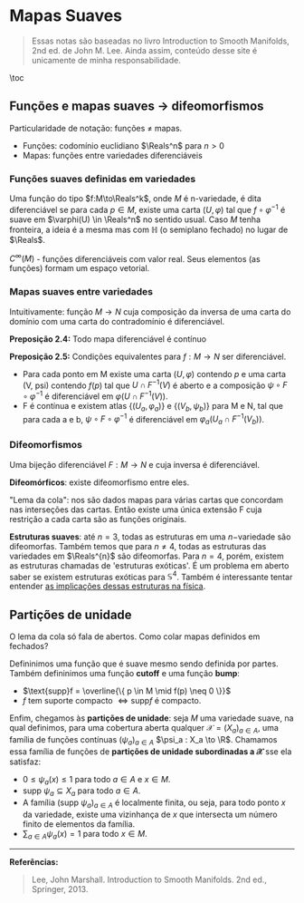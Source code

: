 # Mapas Suaves

 > Essas notas são baseadas no livro Introduction to Smooth Manifolds, 2nd ed. de John M. Lee. Ainda assim, conteúdo desse site é unicamente de minha responsabilidade.

\toc

## Funções e mapas suaves $→$ difeomorfismos

Particularidade de notação: funções $\neq$ mapas.
 - Funções: codomínio euclidiano $\Reals^n$ para $n>0$
 - Mapas: funções entre variedades diferenciáveis 
  
### Funções suaves definidas em variedades
Uma função do tipo $f:M\to\Reals^k$, onde $M$ é n-variedade, é dita diferenciável se para cada $p\in M$, existe uma carta $(U, \varphi)$ tal que $f \circ \varphi^{-1}$ é suave em $\varphi(U) \in \Reals^n$ no sentido usual. Caso $M$ tenha fronteira, a ideia é a mesma mas com $\mathbb{H}$ (o semiplano fechado) no lugar de $\Reals$. 

$C^{\infty}(M)$ - funções diferenciáveis com valor real. Seus elementos (as funções) formam um espaço vetorial.

### Mapas suaves entre variedades
Intuitivamente: função $M\to N$ cuja composição da inversa de uma carta do domínio com uma carta do contradomínio é diferenciável.

**Preposição 2.4:**  Todo mapa diferenciável é contínuo

**Preposição 2.5:** Condições equivalentes para $f:M\to N$ ser diferenciável.
 - Para cada ponto em M existe uma carta $(U, \varphi)$ contendo $p$ e uma carta (V, psi) contendo $f(p)$ tal que $U \cap F^{-1}(V)$ é aberto e a composição $\psi \circ F \circ \varphi^{-1}$ é diferenciável em $\varphi(U \cap F^{-1}(V))$.
 - F é contínua e existem atlas $\lbrace (U_a,\varphi_a)\rbrace$ e $\lbrace (V_b,\psi_b)\rbrace$ para M e N, tal que para cada a e b, $\psi \circ F \circ \varphi^{-1}$ é diferenciável em $\varphi_a(U_a \cap F^{-1}(V_b))$.

### Difeomorfismos
Uma bijeção diferenciável $F: M\to N$ e cuja inversa é diferenciável.

**Difeomórficos**: existe difeomorfismo entre eles.

"Lema da cola": nos são dados mapas para várias cartas que concordam nas interseções das cartas. Então existe uma única extensão F cuja restrição a cada carta são as funções originais.

**Estruturas suaves**: até $n=3$, todas as estruturas em uma $n-$variedade são difeomorfas. Também temos que para $n\neq4$, todas as estruturas das variedades em $\Reals^{n}$ são difeomorfas. Para $n=4$, porém, existem as estruturas chamadas de 'estruturas exóticas'. É um problema em aberto saber se existem estruturas exóticas para $\mathbb{S}^4$. Também é interessante tentar entender [as implicações dessas estruturas na física][nlab-física].

## Partições de unidade

O lema da cola só fala de abertos. Como colar mapas definidos em fechados?

Defininimos uma função que é suave mesmo sendo definida por partes. Também defininimos uma função **cutoff** e uma função **bump**:

- $\text{supp}f = \overline{\{ p \in M \mid f(p) \neq 0 \}}$
- $f$ tem suporte compacto $\iff \text{supp}f$ é compacto.

Enfim, chegamos às **partições de unidade**: seja $M$ uma variedade suave, na qual definimos, para uma cobertura aberta qualquer $\mathcal{X} = \lparen X_a \rparen_{a \in A}$, uma família de funções contínuas $(\psi_a)_{a\in A}$ $\psi_a : X_a \to \R$. Chamamos essa família de funções de **partições de unidade subordinadas a $\mathcal{X}$** sse ela satisfaz:
+ $0 \le \psi_a (x) \le 1$ para todo $a \in A$ e $x \in M$.
+ $\text{supp }\psi_a \subseteq X_a$ para todo $a \in A$.
+ A família $(\text{supp }\psi_a)_{a \in A}$ é localmente finita, ou seja, para todo ponto $x$ da variedade, existe uma vizinhança de $x$ que intersecta um número finito de elementos da família.
+ $\sum_{a \in A} \psi_a(x) = 1$ para todo $x \in M$.
<!-- 
**Teorema 2.23 (Existência de Partições de Unidade)**
: Suponha que $M$ seja uma variedade suave com ou sem fronteira, e $\mathcal{X} = \lparen X_a\rparen_{a\in A}$ *qualquer* cobertura aberta indexada de $M$. Então *existe uma partição de unidade suave subordinada a $\mathcal{X}$*.

**Prova**  
Cada conjunto $X_a$ é uma variedade suave por si só, e portanto possui uma base $\mathcal{B} _a$ de bolas de coordenadas regulares. Também temos que a união $\mathcal{B} = \bigcup _{a} \mathcal{B} _a$ dessas bases é uma base para a topologia de $M$, e com seus elementos podemos construir um refinamento contável e localmente finito $\{B_i\}$ da cobertura $\mathcal{X}$. Outra propriedade é que a cobertura $\{\bar{B_i} \}$ também é localmente finita. 
Para cada $i$, o fato de $B_i$ ser uma bola de coordenadas regular em algum $X_a$ garante que existe uma bola de coordenadas $B_i' \subseteq X_a$ tal que $B_i' \supseteq \bar{B} _i$, e uma carta suave $\varphi_i : B_i' \to \Reals^n$ com a propriedade que $\varphi_i(\bar{B} _i) = \bar{B} _{r_i}(0)$ e $\varphi_i(B_i') = B _{r'_i}(0)$ para um par $r_i < r_i'$.
Agora, para cada $i$, definimos uma função $f_i:M\to \Reals$ como:

$$
f_i = \begin{cases}
   H_i \circ \varphi_i  &\text{em } B_i'\\
   0                    &\text{em } M\setminus \bar{B}_i \\
\end{cases}
$$

Onde $H_i:\Reals^n \to \Reals$ é uma função suave que é positiva se em $B_{r_i}(0)$ e zero se fora dessa bola aberta, como a função bump. No conjunto $B_i'\smallsetminus \bar{B} _i$, onde as duas definições se aplicam, as duas definições correspondem à função constante zero, de forma que $f_i$ é bem definida e suave, e $\text{supp }f_i = \bar{B} _i$. -->

 

 --- 
**Referências:**  
> Lee, John Marshall. Introduction to Smooth Manifolds. 2nd ed., Springer, 2013.



[nlab-física]: https://ncatlab.org/nlab/show/exotic+smooth+structure#ReferencesForApplicationsToPhysics


